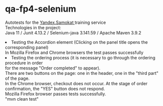 # qa-fp4-selenium
Autotests for the <a href="https://qa-scooter.praktikum-services.ru/"> Yandex.Samokat </a> training service</br>
Technologies in the project:</br>
Java 11 / Junit 4.13.2 / Selenium-java 3.141.59 / Apache Maven 3.9.2
<ui>
  <li>
    Testing the Accordion element (Clicking on the panel title opens the corresponding panel)</br>
    In Mozilla Firefox and Chrome browsers the test passes successfully
  </li>
  <li>
    Testing the ordering process (it is necessary to go through the ordering procedure in order</br>
    for the message "Order completed" to appear).</br>
    There are two buttons on the page: one in the header, one in the "third part" of the page.</br>
    In the Chrome browser, checkout does not occur. At the stage of order confirmation, the "YES" button does not respond.</br>
    Mozilla Firefox browser passes tests successfully.
  </li>
</ui>
"mvn clean test"
